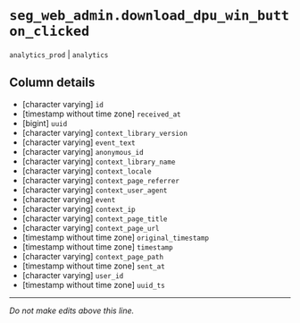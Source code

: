 # `seg_web_admin.download_dpu_win_button_clicked`
`analytics_prod` | `analytics`

## Column details
* [character varying] `id`
* [timestamp without time zone] `received_at`
* [bigint]    `uuid`
* [character varying] `context_library_version`
* [character varying] `event_text`
* [character varying] `anonymous_id`
* [character varying] `context_library_name`
* [character varying] `context_locale`
* [character varying] `context_page_referrer`
* [character varying] `context_user_agent`
* [character varying] `event`
* [character varying] `context_ip`
* [character varying] `context_page_title`
* [character varying] `context_page_url`
* [timestamp without time zone] `original_timestamp`
* [timestamp without time zone] `timestamp`
* [character varying] `context_page_path`
* [timestamp without time zone] `sent_at`
* [character varying] `user_id`
* [timestamp without time zone] `uuid_ts`

-------------------------------------------------------------------------------
*Do not make edits above this line.*
